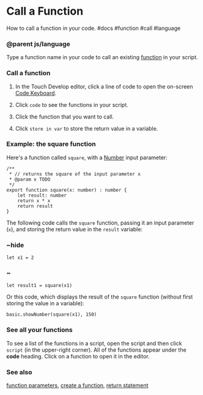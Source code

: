# Call a Function

How to call a function in your code. #docs #function #call #language

### @parent js/language
 

Type a function name in your code to call an existing [function](/microbit/js/function) in your script.

### Call a function

1. In the Touch Develop editor, click a line of code to open the on-screen [Code Keyboard](/microbit/js/editor).

2. Click `code` to see the functions in your script.

2. Click the function that you want to call.

3. Click `store in var` to store the return value in a variable.

### Example: the square function

Here's a function called `square`, with a [Number](/microbit/reference/types/number) input parameter:

```
/**
 * // returns the square of the input parameter x
 * @param x TODO
 */
export function square(x: number) : number {
    let result: number
    return x * x
    return result
}
```

The following code calls the `square` function, passing it an input parameter (`x`), and storing the return value in the `result` variable:

### ~hide

```
let x1 = 2
```

### ~

```
let result1 = square(x1)
```

Or this code, which displays the result of the `square` function (without first storing the value in a variable):

```
basic.showNumber(square(x1), 150)
```

### See all your functions

To see a list of the functions in a script, open the script and then click `script` (in the upper-right corner). All of the functions appear under the **code** heading. Click on a function to open it in the editor.

### See also

[function parameters](/microbit/js/functionparameters), [create a function](/microbit/js/function), [return statement](/microbit/js/return)

